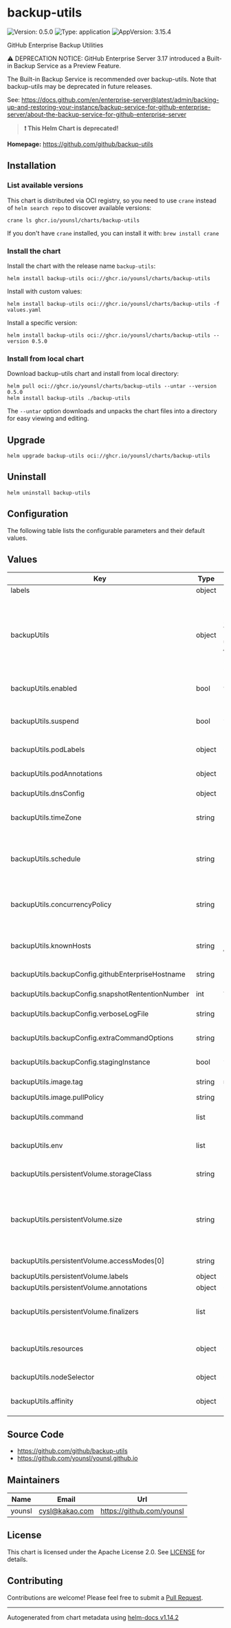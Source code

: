 # backup-utils

![Version: 0.5.0](https://img.shields.io/badge/Version-0.5.0-informational?style=flat-square) ![Type: application](https://img.shields.io/badge/Type-application-informational?style=flat-square) ![AppVersion: 3.15.4](https://img.shields.io/badge/AppVersion-3.15.4-informational?style=flat-square)

GitHub Enterprise Backup Utilities

⚠️ DEPRECATION NOTICE: GitHub Enterprise Server 3.17 introduced a Built-in Backup Service as a Preview Feature.

The Built-in Backup Service is recommended over backup-utils. Note that backup-utils may be deprecated in future releases.

See: https://docs.github.com/en/enterprise-server@latest/admin/backing-up-and-restoring-your-instance/backup-service-for-github-enterprise-server/about-the-backup-service-for-github-enterprise-server

> **:exclamation: This Helm Chart is deprecated!**

**Homepage:** <https://github.com/github/backup-utils>

## Installation

### List available versions

This chart is distributed via OCI registry, so you need to use `crane` instead of `helm search repo` to discover available versions:

```console
crane ls ghcr.io/younsl/charts/backup-utils
```

If you don't have `crane` installed, you can install it with: `brew install crane`

### Install the chart

Install the chart with the release name `backup-utils`:

```console
helm install backup-utils oci://ghcr.io/younsl/charts/backup-utils
```

Install with custom values:

```console
helm install backup-utils oci://ghcr.io/younsl/charts/backup-utils -f values.yaml
```

Install a specific version:

```console
helm install backup-utils oci://ghcr.io/younsl/charts/backup-utils --version 0.5.0
```

### Install from local chart

Download backup-utils chart and install from local directory:

```console
helm pull oci://ghcr.io/younsl/charts/backup-utils --untar --version 0.5.0
helm install backup-utils ./backup-utils
```

The `--untar` option downloads and unpacks the chart files into a directory for easy viewing and editing.

## Upgrade

```console
helm upgrade backup-utils oci://ghcr.io/younsl/charts/backup-utils
```

## Uninstall

```console
helm uninstall backup-utils
```

## Configuration

The following table lists the configurable parameters and their default values.

## Values

| Key | Type | Default | Description |
|-----|------|---------|-------------|
| labels | object | `{}` | labels Global labels for all resources |
| backupUtils | object | `{"affinity":{"nodeAffinity":{"requiredDuringSchedulingIgnoredDuringExecution":{"nodeSelectorTerms":[{"matchExpressions":[{"key":"kubernetes.io/arch","operator":"In","values":["amd64"]},{"key":"kubernetes.io/os","operator":"In","values":["linux"]}]}]}}},"backupConfig":{"extraCommandOptions":"-i /ghe-ssh/id_ed25519 -o UserKnownHostsFile=/ghe-ssh/known_hosts","githubEnterpriseHostname":"github.example.com","snapshotRententionNumber":72,"stagingInstance":false,"verboseLogFile":"/data/backup-verbose.log"},"command":["/bin/bash","-c","/backup-utils/backup.sh"],"concurrencyPolicy":"Forbid","dnsConfig":{},"enabled":true,"env":[{"name":"GHE_BACKUP_CONFIG","value":"/backup-utils/backup.config"}],"image":{"pullPolicy":"IfNotPresent","repository":"ghcr.io/younsl/backup-utils","tag":null},"knownHosts":"[github.example.com]:122 ecdsa-sha2-nistp256 AAAAE2VjZHNhLXNoYTItbmlzdHAyNTYAAAAIbmlzdHAyNTYAAABBBPHiBn7ko/8AE2Mwa01HB3Ef+ZZ92fg2PDjM/180eAXCYo0II9JeUVJO1hFXk6W10WfsHPabQgx8zV0ddaL9RzI=","nodeSelector":{},"persistentVolume":{"accessModes":["ReadWriteOnce"],"annotations":{},"finalizers":["kubernetes.io/pvc-protection"],"labels":{},"size":"500Gi","storageClass":"gp3"},"podAnnotations":{},"podLabels":{},"resources":{"limits":{"cpu":"1000m","memory":"2Gi"},"requests":{"cpu":"500m","memory":"512Mi"}},"schedule":"*/30 * * * *","suspend":false,"timeZone":"Asia/Seoul"}` | backupUtils Spec configuration for the backup utility |
| backupUtils.enabled | bool | `true` | enabled Enable or disable the backup utility This allows you to easily toggle the backup functionality without removing existing configurations |
| backupUtils.suspend | bool | `false` | suspend Suspend or resume deploying the backup utility by cronjob Suspending the cronjob will not stop jobs that have already been deployed. `spec.suspend` allows you to easily pause the backup functionality without removing existing configurations |
| backupUtils.podLabels | object | `{}` | podLabels Labels to be added to the pod This can be used to categorize and organize pods, such as by app or environment |
| backupUtils.podAnnotations | object | `{}` | podAnnotations Annotations to be added to the pod This can be used to add metadata to pods, such as for configuration or tool integrations |
| backupUtils.dnsConfig | object | `{}` | dnsConfig DNS config for backup-utils pod |
| backupUtils.timeZone | string | `"Asia/Seoul"` | timeZone Timezone for scheduled backups executed by cronjob ref: https://kubernetes.io/docs/concepts/workloads/controllers/cron-jobs/#time-zones |
| backupUtils.schedule | string | `"*/30 * * * *"` | schedule Cron expression for scheduled backups backup-utils team recommends hourly backups at the least ref: https://github.com/github/backup-utils/blob/master/docs/scheduling-backups.md#scheduling-backups |
| backupUtils.concurrencyPolicy | string | `"Forbid"` | concurrencyPolicy Specifies how to treat concurrent executions of a Job Valid values: Allow, Forbid, Replace Allow: allows CronJobs to run concurrently Forbid: forbids concurrent runs, skipping the next run if the previous hasn't finished yet Replace: cancels the currently running job and replaces it with a new one |
| backupUtils.knownHosts | string | `"[github.example.com]:122 ecdsa-sha2-nistp256 AAAAE2VjZHNhLXNoYTItbmlzdHAyNTYAAAAIbmlzdHAyNTYAAABBBPHiBn7ko/8AE2Mwa01HB3Ef+ZZ92fg2PDjM/180eAXCYo0II9JeUVJO1hFXk6W10WfsHPabQgx8zV0ddaL9RzI="` | known_hosts data "[github.example.com]:122 ecdsa-sha2-nistp256 AAA............I="   ------------------      ------------------- -----------------    GHES Hostname or          Host key type     Host public key    IP Address |
| backupUtils.backupConfig.githubEnterpriseHostname | string | `"github.example.com"` | githubEnterpriseHostname IP address or hostname of Github Enterprise server |
| backupUtils.backupConfig.snapshotRententionNumber | int | `72` | snapshotRententionNumber Maximum number of snapshots to keep |
| backupUtils.backupConfig.verboseLogFile | string | `"/data/backup-verbose.log"` | verboseLogFile Absolute path where detailed backup logs are stored |
| backupUtils.backupConfig.extraCommandOptions | string | `"-i /ghe-ssh/id_ed25519 -o UserKnownHostsFile=/ghe-ssh/known_hosts"` | extraCommandOptions Extra SSH options for backup-utils pod to connect to GHE instances We usually recommend not to modify the default value for stability reasons |
| backupUtils.backupConfig.stagingInstance | bool | `false` | stagingInstance If true, the backup utility will mount the staging instance's SSH private key |
| backupUtils.image.tag | string | `nil` | tag Image tag for backup-utils cronjob If not specified or set to null, reference chart appVersion to set the image tag |
| backupUtils.image.pullPolicy | string | `"IfNotPresent"` | pullPolicy Image pull policy (Always, Never, IfNotPresent) |
| backupUtils.command | list | `["/bin/bash","-c","/backup-utils/backup.sh"]` | command Command to execute within the backup-utils container Use an array format for command to ensure proper handling of arguments |
| backupUtils.env | list | `[{"name":"GHE_BACKUP_CONFIG","value":"/backup-utils/backup.config"}]` | env Environment variables for the application If you need to specify a configuration file for backup utility commands, modify the `GHE_BACKUP_CONFIG` environment variable. |
| backupUtils.persistentVolume.storageClass | string | `"gp3"` | storageClass If EKS cluster does not have the EBS CSI Driver installed, use gp2 instead of gp3. Check whether gp3 is installed by using `kubectl get storageclass -A` command. |
| backupUtils.persistentVolume.size | string | `"500Gi"` | size Volume size where snapshot backups are stored volume size vary based on current Git repository disk usage and growth patterns of your GitHub appliance at least 5x the amount of storage allocated to the primary GitHub appliance for historical snapshots and growth over time ref: https://github.com/github/backup-utils/blob/master/docs/requirements.md#storage-requirements |
| backupUtils.persistentVolume.accessModes[0] | string | `"ReadWriteOnce"` | ReadWriteOnce The volume can be mounted as read-write by a single node |
| backupUtils.persistentVolume.labels | object | `{}` | labels Extra labels for persistentVolumeClaim |
| backupUtils.persistentVolume.annotations | object | `{}` | annotations Extra annotations for persistentVolumeClaim |
| backupUtils.persistentVolume.finalizers | list | `["kubernetes.io/pvc-protection"]` | finalizers Extra finalizers to protect deletion persistentVolumeClaim ref: https://kubernetes.io/docs/concepts/storage/persistent-volumes/#persistentvolume-deletion-protection-finalizer |
| backupUtils.resources | object | `{"limits":{"cpu":"1000m","memory":"2Gi"},"requests":{"cpu":"500m","memory":"512Mi"}}` | resources Resource requests and limits for github-backup-utils container ref: https://github.com/github/backup-utils/blob/master/docs/requirements.md#backup-host-requirements |
| backupUtils.nodeSelector | object | `{}` | nodeSelector Node selector to specify on which nodes the job should run If not declared, the job can run on any node |
| backupUtils.affinity | object | `{"nodeAffinity":{"requiredDuringSchedulingIgnoredDuringExecution":{"nodeSelectorTerms":[{"matchExpressions":[{"key":"kubernetes.io/arch","operator":"In","values":["amd64"]},{"key":"kubernetes.io/os","operator":"In","values":["linux"]}]}]}}}` | affinity Affinity rules to specify on which nodes the job should run Node affinity allows for more complex node selection criteria than nodeSelector |

## Source Code

* <https://github.com/github/backup-utils>
* <https://github.com/younsl/younsl.github.io>

## Maintainers

| Name | Email | Url |
| ---- | ------ | --- |
| younsl | <cysl@kakao.com> | <https://github.com/younsl> |

## License

This chart is licensed under the Apache License 2.0. See [LICENSE](https://github.com/younsl/younsl.github.io/blob/main/LICENSE) for details.

## Contributing

Contributions are welcome! Please feel free to submit a [Pull Request](https://github.com/younsl/younsl.github.io/pulls).

----------------------------------------------
Autogenerated from chart metadata using [helm-docs v1.14.2](https://github.com/norwoodj/helm-docs/releases/v1.14.2)
